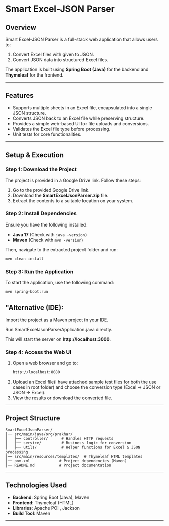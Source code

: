 # Smart Excel-JSON Parser 

## Overview
Smart Excel-JSON Parser is a full-stack web application that allows users to:
1. Convert Excel files with given to JSON.
2. Convert JSON data into structured Excel files.

The application is built using **Spring Boot (Java)** for the backend and **Thymeleaf** for the frontend.

---

## Features
- Supports multiple sheets in an Excel file, encapsulated into a single JSON structure.
- Converts JSON back to an Excel file while preserving structure.
- Provides a simple web-based UI for file uploads and conversions.
- Validates the Excel file type before processing.
- Unit tests for core functionalities.

---

## Setup & Execution

### Step 1: Download the Project
The project is provided in a Google Drive link. Follow these steps:
1. Go to the provided Google Drive link.
2. Download the **SmartExcelJsonParser.zip** file.
3. Extract the contents to a suitable location on your system.

### Step 2: Install Dependencies
Ensure you have the following installed:
- **Java 17** (Check with `java -version`)
- **Maven** (Check with `mvn -version`)

Then, navigate to the extracted project folder and run:
```sh
mvn clean install
```

### Step 3: Run the Application
To start the application, use the following command:
```sh
mvn spring-boot:run
```

## "Alternative (IDE):

Import the project as a Maven project in your IDE.

Run SmartExcelJsonParserApplication.java directly.

This will start the server on **http://localhost:3000**.

### Step 4: Access the Web UI
1. Open a web browser and go to:
   ```
   http://localhost:8080
   ```
2. Upload an Excel file(I have attached sample test files for both the use cases in root folder) and choose the conversion type (Excel → JSON or JSON → Excel).
3. View the results or download the converted file.

---

## Project Structure
```
SmartExcelJsonParser/
│── src/main/java/org/prakhar/
│   ├── controller/      # Handles HTTP requests
│   ├── service/         # Business logic for conversion
│   ├── utils/           # Helper functions for Excel & JSON processing
│── src/main/resources/templates/  # Thymeleaf HTML templates
│── pom.xml             # Project dependencies (Maven)
│── README.md           # Project documentation
```

---

## Technologies Used
- **Backend**: Spring Boot (Java), Maven
- **Frontend**: Thymeleaf (HTML)
- **Libraries**: Apache POI , Jackson 
- **Build Tool**: Maven

---




